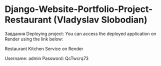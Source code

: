 # Django-Website-Portfolio-Project-Restaurant (Vladyslav Slobodian)

Завдання Deploying project:
You can access the deployed application on Render using the link below:

Restaurant Kitchen Service on Render

Username: admin
Password: QcTwcrq73
